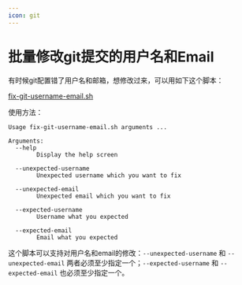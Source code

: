 ```yaml
---
icon: git
---
```


# 批量修改git提交的用户名和Email

有时候git配置错了用户名和邮箱，想修改过来，可以用如下这个脚本：

[fix-git-username-email.sh](https://gist.github.com/wuliang142857/cd2a505273dedcd80677c9f7526bec54)

使用方法：

````
Usage fix-git-username-email.sh arguments ...
 
Arguments:
  --help
        Display the help screen
 
  --unexpected-username
        Unexpected username which you want to fix
 
  --unexpected-email
        Unexpected email which you want to fix
 
  --expected-username
        Username what you expected
 
  --expected-email
        Email what you expected
````

这个脚本可以支持对用户名和email的修改：`--unexpected-username` 和 `--unexpected-email` 两者必须至少指定一个；`--expected-username` 和 `--expected-email` 也必须至少指定一个。

